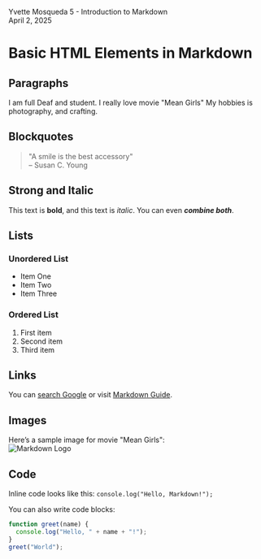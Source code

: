 Yvette Mosqueda
5 - Introduction to Markdown  
April 2, 2025  

# Basic HTML Elements in Markdown

## Paragraphs

I am full Deaf and student. I really love movie "Mean Girls" My hobbies is photography, and crafting. 

## Blockquotes

> "A smile is the best accessory"  
> – Susan C. Young

## Strong and Italic

This text is **bold**, and this text is *italic*. You can even **_combine both_**.

## Lists

### Unordered List

* Item One  
* Item Two  
* Item Three

### Ordered List

1. First item  
2. Second item  
3. Third item

## Links

You can [search Google](https://google.com) or visit [Markdown Guide](https://www.markdownguide.org).

## Images

Here’s a sample image for movie "Mean Girls":  
![Markdown Logo](https://i.ebayimg.com/images/g/xuwAAMXQ3kNTgptG/s-l400.jpg)

## Code

Inline code looks like this: `console.log("Hello, Markdown!");`

You can also write code blocks:

```javascript
function greet(name) {
  console.log("Hello, " + name + "!");
}
greet("World");
